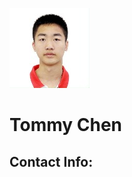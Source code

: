 ![alt text](https://github.com/tommychen99/professional-CS-resume/blob/master/profile_thumb.jpg)
# Tommy Chen
## Contact Info:
